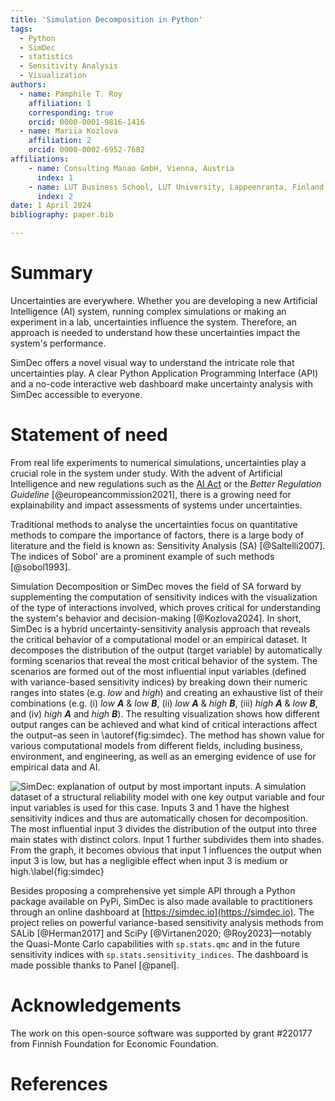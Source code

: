 ```yaml
---
title: 'Simulation Decomposition in Python'
tags:
  - Python
  - SimDec
  - statistics
  - Sensitivity Analysis
  - Visualization
authors:
  - name: Pamphile T. Roy
    affiliation: 1
    corresponding: true
    orcid: 0000-0001-9816-1416
  - name: Mariia Kozlova
    affiliation: 2
    orcid: 0000-0002-6952-7682
affiliations:
    - name: Consulting Manao GmbH, Vienna, Austria
      index: 1
    - name: LUT Business School, LUT University, Lappeenranta, Finland
      index: 2
date: 1 April 2024
bibliography: paper.bib

---
```


# Summary

Uncertainties are everywhere. Whether you are developing a new Artificial Intelligence (AI) system,
running complex simulations or making an experiment in a lab, uncertainties
influence the system. Therefore, an approach is needed to understand how these uncertainties impact the system's performance.

SimDec offers a novel visual way to understand the intricate role that
uncertainties play. A clear Python Application Programming Interface (API) and a no-code interactive web
dashboard make uncertainty analysis with SimDec accessible to everyone.

# Statement of need

From real life experiments to numerical simulations, uncertainties play a
crucial role in the system under study. With the advent of Artificial
Intelligence and new regulations such as the [AI Act](https://artificialintelligenceact.eu) or the
*Better Regulation Guideline* [@europeancommission2021], there is a growing need for explainability and
impact assessments of systems under uncertainties.

Traditional methods to analyse the uncertainties focus on quantitative methods
to compare the importance of factors, there is a large body of literature and
the field is known as: Sensitivity Analysis (SA) [@Saltelli2007]. The indices of Sobol' are a
prominent example of such methods [@sobol1993].

Simulation Decomposition or SimDec moves the field of SA forward by supplementing the computation of sensitivity indices with the visualization of the type of interactions involved, which proves critical for understanding the system's behavior and decision-making [@Kozlova2024]. 
In short, SimDec is a hybrid uncertainty-sensitivity analysis approach
that reveals the critical behavior of a computational model or an empirical
dataset. It decomposes the distribution of the output
(target variable) by automatically forming scenarios that reveal the most critical behavior of the system. The scenarios are formed out of the most influential input variables (defined with variance-based sensitivity indices) by breaking down their numeric ranges into states (e.g. _low_ and _high_) and creating an exhaustive list of their combinations (e.g. (i) _low_ _**A**_ & _low_ _**B**_, (ii) _low_ _**A**_ & _high_ _**B**_, (iii) _high_ **_A_** & _low_ **_B_**, and (iv) _high_ **_A_** and _high_ **_B_**). The resulting visualization shows how different
output ranges can be achieved and what kind of critical interactions affect
the output–as seen in \autoref{fig:simdec}. The method has shown value for
various computational models from different fields, including business,
environment, and engineering, as well as an emerging evidence of use for
empirical data and AI.

![SimDec: explanation of output by most important inputs. A simulation dataset of a structural reliability model with one key output variable and four input variables is used for this case. Inputs 3 and 1 have the highest sensitivity indices and thus are automatically chosen for decomposition. The most influential input 3 divides the distribution of the output into three main states with distinct colors. Input 1 further subdivides them into shades. From the graph, it becomes obvious that input 1 influences the output when input 3 is low, but has a negligible effect when input 3 is medium or high.\label{fig:simdec}](simdec_presentation.png)

Besides proposing a comprehensive yet simple API through a Python package
available on PyPi, SimDec is also made available
to practitioners through an online dashboard at [https://simdec.io](https://simdec.io). The project
relies on powerful variance-based sensitivity analysis methods from SALib [@Herman2017] and
SciPy [@Virtanen2020; @Roy2023]&mdash;notably the Quasi-Monte Carlo capabilities with
`sp.stats.qmc` and in the future sensitivity indices with `sp.stats.sensitivity_indices`.
The dashboard is made possible thanks to Panel [@panel].

# Acknowledgements

The work on this open-source software was supported by grant #220177 from
Finnish Foundation for Economic Foundation.

# References
